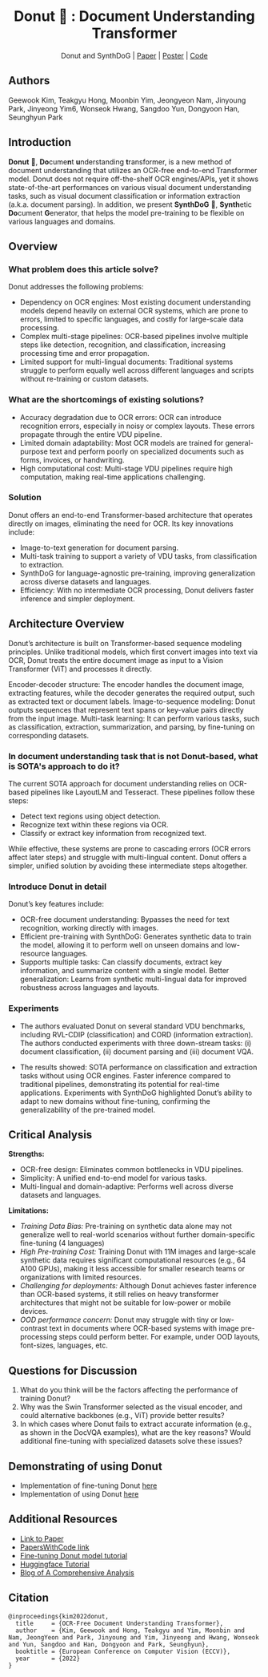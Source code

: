 <div align="center">
    
# Donut 🍩 : Document Understanding Transformer

Donut and SynthDoG | [Paper](https://arxiv.org/abs/2111.15664) | [Poster](https://docs.google.com/presentation/d/1m1f8BbAm5vxPcqynn_MbFfmQAlHQIR5G72-hQUFS2sk/edit?usp=sharing) | [Code](https://github.com/clovaai/donut)

</div>

## Authors
Geewook Kim, Teakgyu Hong, Moonbin Yim, Jeongyeon Nam, Jinyoung Park, Jinyeong Yim6, Wonseok Hwang, Sangdoo Yun, Dongyoon Han, Seunghyun Park

## Introduction
**Donut** 🍩, **Do**cume**n**t **u**nderstanding **t**ransformer, is a new method of document understanding that utilizes an OCR-free end-to-end Transformer model. Donut does not require off-the-shelf OCR engines/APIs, yet it shows state-of-the-art performances on various visual document understanding tasks, such as visual document classification or information extraction (a.k.a. document parsing). 
In addition, we present **SynthDoG** 🐶, **Synth**etic **Do**cument **G**enerator, that helps the model pre-training to be flexible on various languages and domains.

## Overview

### What problem does this article solve?
Donut addresses the following problems:
- Dependency on OCR engines: Most existing document understanding models depend heavily on external OCR systems, which are prone to errors, limited to specific languages, and costly for large-scale data processing.
- Complex multi-stage pipelines: OCR-based pipelines involve multiple steps like detection, recognition, and classification, increasing processing time and error propagation.
- Limited support for multi-lingual documents: Traditional systems struggle to perform equally well across different languages and scripts without re-training or custom datasets.
  
### What are the shortcomings of existing solutions?
- Accuracy degradation due to OCR errors: OCR can introduce recognition errors, especially in noisy or complex layouts. These errors propagate through the entire VDU pipeline.
- Limited domain adaptability: Most OCR models are trained for general-purpose text and perform poorly on specialized documents such as forms, invoices, or handwriting.
- High computational cost: Multi-stage VDU pipelines require high computation, making real-time applications challenging.

### Solution
Donut offers an end-to-end Transformer-based architecture that operates directly on images, eliminating the need for OCR. Its key innovations include:
- Image-to-text generation for document parsing.
- Multi-task training to support a variety of VDU tasks, from classification to extraction.
- SynthDoG for language-agnostic pre-training, improving generalization across diverse datasets and languages.
- Efficiency: With no intermediate OCR processing, Donut delivers faster inference and simpler deployment.

## Architecture Overview
Donut’s architecture is built on Transformer-based sequence modeling principles. Unlike traditional models, which first convert images into text via OCR, Donut treats the entire document image as input to a Vision Transformer (ViT) and processes it directly.

Encoder-decoder structure: The encoder handles the document image, extracting features, while the decoder generates the required output, such as extracted text or document labels.
Image-to-sequence modeling: Donut outputs sequences that represent text spans or key-value pairs directly from the input image.
Multi-task learning: It can perform various tasks, such as classification, extraction, summarization, and parsing, by fine-tuning on corresponding datasets.

### In document understanding task that is not Donut-based, what is SOTA's approach to do it?
The current SOTA approach for document understanding relies on OCR-based pipelines like LayoutLM and Tesseract. These pipelines follow these steps:

- Detect text regions using object detection.
- Recognize text within these regions via OCR.
- Classify or extract key information from recognized text.

While effective, these systems are prone to cascading errors (OCR errors affect later steps) and struggle with multi-lingual content. Donut offers a simpler, unified solution by avoiding these intermediate steps altogether.

### Introduce Donut in detail
Donut’s key features include:
- OCR-free document understanding: Bypasses the need for text recognition, working directly with images.
- Efficient pre-training with SynthDoG: Generates synthetic data to train the model, allowing it to perform well on unseen domains and low-resource languages.
- Supports multiple tasks: Can classify documents, extract key information, and summarize content with a single model.
Better generalization: Learns from synthetic multi-lingual data for improved robustness across languages and layouts.

### Experiments
- The authors evaluated Donut on several standard VDU benchmarks, including RVL-CDIP (classification) and CORD (information extraction). The authors conducted experiments with three down-stream tasks: (i) document classification, (ii) document parsing and (iii) document VQA.

- The results showed:
SOTA performance on classification and extraction tasks without using OCR engines.
Faster inference compared to traditional pipelines, demonstrating its potential for real-time applications.
Experiments with SynthDoG highlighted Donut’s ability to adapt to new domains without fine-tuning, confirming the generalizability of the pre-trained model.

## Critical Analysis

**Strengths:**

- OCR-free design: Eliminates common bottlenecks in VDU pipelines.
- Simplicity: A unified end-to-end model for various tasks.
- Multi-lingual and domain-adaptive: Performs well across diverse datasets and languages.

**Limitations:**

- *Training Data Bias:* Pre-training on synthetic data alone may not generalize well to real-world scenarios without further domain-specific fine-tuning (4 languages)
- *High Pre-training Cost:* Training Donut with 11M images and large-scale synthetic data requires significant computational resources (e.g., 64 A100 GPUs), making it less accessible for smaller research teams or organizations with limited resources.
- *Challenging for deployments:* Although Donut achieves faster inference than OCR-based systems, it still relies on heavy transformer architectures that might not be suitable for low-power or mobile devices.
- *OOD performance concern:* Donut may struggle with tiny or low-contrast text in documents where OCR-based systems with image pre-processing steps could perform better. For example, under OOD layouts, font-sizes, languages, etc.


## Questions for Discussion
1. What do you think will be the factors affecting the performance of training Donut?
2. Why was the Swin Transformer selected as the visual encoder, and could alternative backbones (e.g., ViT) provide better results?
3. In which cases where Donut fails to extract accurate information (e.g., as shown in the DocVQA examples), what are the key reasons? Would additional fine-tuning with specialized datasets solve these issues?

## Demonstrating of using Donut
- Implementation of fine-tuning Donut [here](donut-paper-cs-5690/Fine_tune_Donut_on_DocVQA.ipynb)
- Implementation of using Donut [here](donut-paper-cs-5690/demo.ipynb)

## Additional Resources

- [Link to Paper](https://arxiv.org/abs/2111.15664)
- [PapersWithCode link](https://paperswithcode.com/paper/donut-document-understanding-transformer)
- [Fine-tuning Donut model tutorial](https://github.com/NielsRogge/Transformers-Tutorials/blob/master/Donut/DocVQA/Fine_tune_Donut_on_DocVQA.ipynb)
- [Huggingface Tutorial](https://huggingface.co/naver-clova-ix/donut-base-finetuned-docvqa)
- [Blog of A Comprehensive Analysis](https://ubiai.tools/fine-tuning-donut-model-on-docvqa-a-comprehensive-analysis/)


## Citation
```
@inproceedings{kim2022donut,
  title     = {OCR-Free Document Understanding Transformer},
  author    = {Kim, Geewook and Hong, Teakgyu and Yim, Moonbin and Nam, JeongYeon and Park, Jinyoung and Yim, Jinyeong and Hwang, Wonseok and Yun, Sangdoo and Han, Dongyoon and Park, Seunghyun},
  booktitle = {European Conference on Computer Vision (ECCV)},
  year      = {2022}
}
```